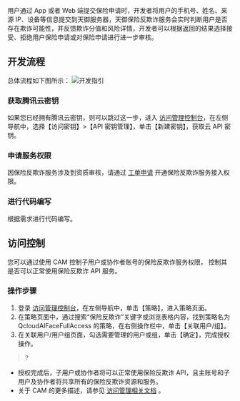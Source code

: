 用户通过 App 或者 Web 端提交保险申请时，开发者将用户的手机号、姓名、来源 IP、设备等信息提交到天御服务器，天御保险反欺诈服务会实时判断用户是否存在欺诈可能性，并反馈欺诈分值和风险详情，开发者可以根据返回的结果选择接受、拒绝用户保险申请或对保险申请进行进一步审核。
## 开发流程
总体流程如下图所示：
![开发指引](https://main.qcloudimg.com/raw/17a4783b8fbf7e4f69a69f2573716bc3.png)
### **获取腾讯云密钥**
如果您已经拥有腾讯云密钥，则可以跳过这一步，进入 [访问管理控制台](https://console.cloud.tencent.com/cam/capi)，在左侧导航中，选择【访问密钥】>【API 密钥管理】，单击【新建密钥】，获取云 API 密钥。
###  **申请服务权限**
因保险反欺诈服务涉及到资质审核，请通过 [工单申请](https://console.cloud.tencent.com/workorder/category) 开通保险反欺诈服务接入权限。
### 进行代码编写
根据需求进行代码编写。

## 访问控制
您可以通过使用 CAM 控制子用户或协作者账号的保险反欺诈服务权限， 控制其是否可以正常使用保险反欺诈 API 服务。
### 操作步骤
1. 登录 [访问管理控制台](https://console.cloud.tencent.com/cam/overview)，在左侧导航中，单击【策略】，进入策略页面。
2. 在策略页面中，通过搜索“保险反欺诈”关键字或浏览表格内容，找到策略名为 QcloudAIFaceFullAccess 的策略，在右侧操作栏中，单击【关联用户/组】。
3. 在关联用户/用户组页面，勾选需要管理的用户或组，单击【确定】，完成授权操作。

>?
- 授权完成后，子用户或协作者将可以正常使用保险反欺诈 API，且主账号和子用户及协作者将共享所有的保险反欺诈资源和服务。
- 关于 CAM 的更多描述，请参见 [访问管理相关文档](https://cloud.tencent.com/document/product/598/10583) 。
